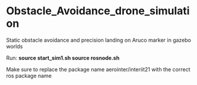 # Obstacle_Avoidance_drone_simulation
Static obstacle avoidance and precision landing on Aruco marker in gazebo worlds


Run: **source start_sim1.sh
     source rosnode.sh**
     
Make sure to replace the package name aerointer/interiit21 with the correct ros package name
